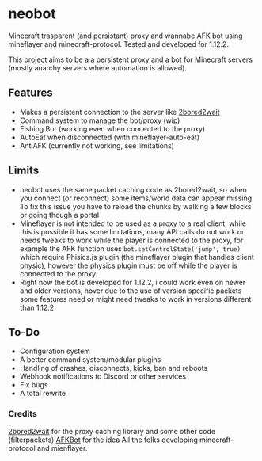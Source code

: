 # neobot
Minecraft trasparent (and persistant) proxy and wannabe AFK bot using mineflayer and minecraft-protocol. Tested and developed for 1.12.2.

This project aims to be a a persistent proxy and a bot for Minecraft servers (mostly anarchy servers where automation is allowed). 

## Features 
* Makes a persistent connection to the server like [2bored2wait](https://github.com/themoonisacheese/2bored2wait)
* Command system to manage the bot/proxy (wip)
* Fishing Bot (working even when connected to the proxy)
* AutoEat when disconnected (with mineflayer-auto-eat)
* AntiAFK (currently not working, see limitations)

## Limits
* neobot uses the same packet caching code as 2bored2wait, so when you connect (or reconnect) some items/world data can appear missing. To fix this issue you have to reload the chunks by walking a few blocks or going though a portal
* Mineflayer is not intended to be used as a proxy to a real client, while this is possible it has some limitations, many API calls do not work or needs tweaks to work while the player is connected to the proxy, for example the AFK function uses  `bot.setControlState('jump', true)` which require Phisics.js plugin (the mineflayer plugin that handles client physic), however the physics plugin must be off while the player is connected to the proxy. 
* Right now the bot is developed for 1.12.2, i could work even on newer and older versions, hover due to the use of version specific packets some features need or might need tweaks to work in versions different than 1.12.2

## To-Do
* Configuration system
* A better command system/modular plugins
* Handling of crashes, disconnects, kicks, ban and reboots
* Webhook notifications to Discord or other services
* Fix bugs
* A total rewrite

### Credits
[2bored2wait](https://github.com/themoonisacheese/2bored2wait) for the proxy caching library and some other code (filterpackets)
[AFKBot](https://github.com/DrMoraschi/AFKBot) for the idea
All the folks developing minecraft-protocol and mienflayer. 
